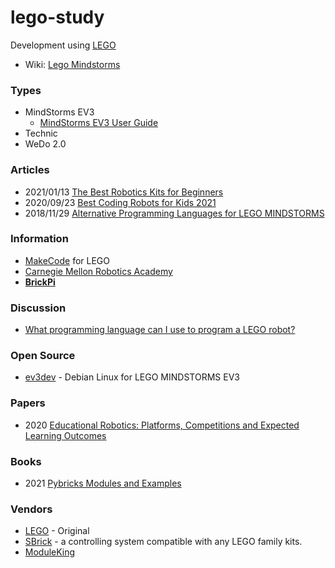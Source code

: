 # lego-study
Development using [LEGO](https://www.lego.com/)
- Wiki: [Lego Mindstorms](https://en.wikipedia.org/wiki/Lego_Mindstorms)


### Types
- MindStorms EV3
    - [MindStorms EV3 User Guide](https://www.lego.com/cdn/cs/set/assets/bltbef4d6ce0f40363c/LMSUser_Guide_LEGO_MINDSTORMS_EV3_11_Tablet_ENUS.pdf)
- Technic
- WeDo 2.0


### Articles
- 2021/01/13 [The Best Robotics Kits for Beginners](https://www.nytimes.com/wirecutter/reviews/best-robotics-kits-for-beginners/)
- 2020/09/23 [Best Coding Robots for Kids 2021](https://www.androidcentral.com/best-coding-robots-kids)
- 2018/11/29 [Alternative Programming Languages for LEGO MINDSTORMS](http://www.legoengineering.com/alternative-programming-languages/)


### Information
- [MakeCode](https://makecode.mindstorms.com/) for LEGO
- [Carnegie Mellon Robotics Academy](https://www.cmu.edu/roboticsacademy/roboticscurriculum/)
- [**BrickPi**](https://www.dexterindustries.com/brickpi/)


### Discussion
- [What programming language can I use to program a LEGO robot?](https://www.quora.com/What-programming-language-can-I-use-to-program-a-LEGO-robot)


### Open Source
- [ev3dev](https://github.com/ev3dev) - Debian Linux for LEGO MINDSTORMS EV3


### Papers
- 2020 [Educational Robotics: Platforms, Competitions and Expected Learning Outcomes](https://ieeexplore.ieee.org/stamp/stamp.jsp?arnumber=9281039)


### Books
- 2021 [Pybricks Modules and Examples](https://docs.pybricks.com/_/downloads/en/latest/pdf/)


### Vendors
- [LEGO](https://www.lego.com/) - Original
- [SBrick](https://sbrick.com/) - a controlling system compatible with any LEGO family kits.
- [ModuleKing](https://mouldkingblock.com/) 





